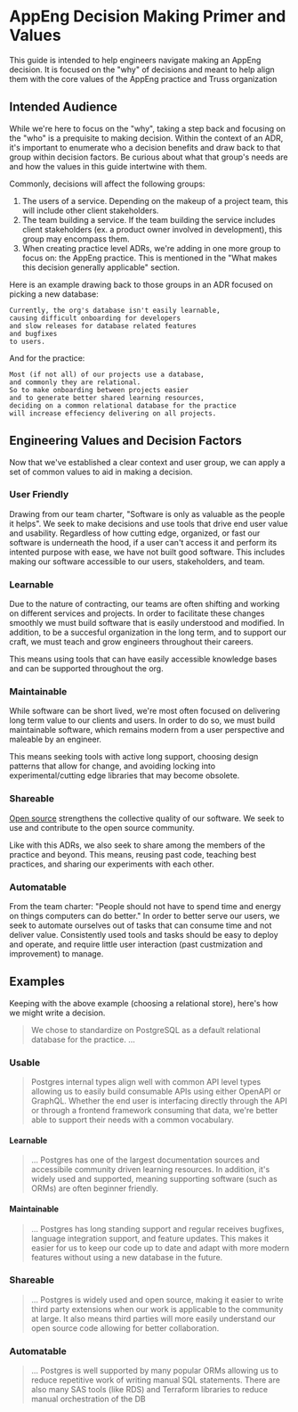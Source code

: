 # AppEng Decision Making Primer and Values

This guide is intended to help
engineers navigate making an AppEng decision.
It is focused on the "why" of decisions
and meant to help align them
with the core values of the AppEng practice
and Truss organization

## Intended Audience

While we're here to focus on the "why",
taking a step back and focusing on the "who"
is a prequisite to making decision.
Within the context of an ADR,
it's important to enumerate who a decision benefits
and draw back to that group within decision factors.
Be curious about what that group's needs are
and how the values in this guide intertwine with them.

Commonly,
decisions will affect the following groups:

1. The users of a service.
   Depending on the makeup of a project team,
   this will include other client stakeholders.
1. The team building a service.
   If the team building the service includes client stakeholders
   (ex. a product owner involved in development),
   this group may encompass them.
1. When creating practice level ADRs,
   we're adding in one more group to focus on:
   the AppEng practice.
   This is mentioned in the
   "What makes this decision generally applicable" section.

Here is an example drawing back to those groups
in an ADR focused on picking a new database:

```
Currently, the org's database isn't easily learnable,
causing difficult onboarding for developers
and slow releases for database related features
and bugfixes
to users.
```

And for the practice:

```
Most (if not all) of our projects use a database,
and commonly they are relational.
So to make onboarding between projects easier
and to generate better shared learning resources,
deciding on a common relational database for the practice
will increase effeciency delivering on all projects.
```

## Engineering Values and Decision Factors

Now that we've established a clear context and user group,
we can apply a set of common values
to aid in making a decision.

### User Friendly

Drawing from our team charter,
"Software is only as valuable as the people it helps".
We seek to make decisions and use tools
that drive end user value
and usability.
Regardless of how cutting edge,
organized,
or fast
our software is underneath the hood,
if a user can't access it
and perform its intented purpose with ease,
we have not built good software.
This includes making our software accessible
to our users,
stakeholders,
and team.

### Learnable

Due to the nature of contracting,
our teams are often shifting
and working on different services
and projects.
In order to facilitate these changes smoothly
we must build software that is easily understood
and modified.
In addition,
to be a succesful organization in the long term,
and to support our craft,
we must teach and grow engineers
throughout their careers.

This means using tools that
can have easily accessible knowledge bases
and can be supported throughout the org.

### Maintainable

While software can be short lived,
we're most often focused on delivering long term value
to our clients and users.
In order to do so,
we must build maintainable software,
which remains modern from a user perspective
and maleable by an engineer.

This means seeking tools with active long support,
choosing design patterns that allow for change,
and avoiding locking into experimental/cutting edge libraries
that may become obsolete.

### Shareable

[Open source](../../developing/open-source)
strengthens the collective quality of our software.
We seek to use and contribute to the open source community.

Like with this ADRs,
we also seek to share among the members of the practice
and beyond.
This means, reusing past code,
teaching best practices,
and sharing our experiments with each other.

### Automatable

From the team charter:
"People should not have to spend time and energy
on things computers can do better."
In order to better serve our users,
we seek to automate ourselves out of tasks
that can consume time
and not deliver value.
Consistently used tools and tasks
should be easy to deploy and operate,
and require little user interaction
(past custmization and improvement)
to manage.

## Examples

Keeping with the above example
(choosing a relational store),
here's how we might write a decision.

> We chose to standardize on PostgreSQL
> as a default relational database for the practice.
> ...

### Usable

> Postgres internal types align well with common API level types
> allowing us to easily build consumable APIs
> using either OpenAPI or GraphQL.
> Whether the end user is interfacing directly through the API
> or through a frontend framework consuming that data,
> we're better able to support their needs with a common vocabulary.

#### Learnable

> ... Postgres has one of the largest documentation sources
> and accessibile community driven learning resources.
> In addition,
> it's widely used and supported,
> meaning supporting software (such as ORMs)
> are often beginner friendly.

#### Maintainable

> ... Postgres has long standing support
> and regular receives bugfixes,
> language integration support,
> and feature updates.
> This makes it easier for us
> to keep our code up to date
> and adapt with more modern features
> without using a new database in the future.

### Shareable

> ... Postgres is widely used
> and open source,
> making it easier to write third party extensions
> when our work is applicable to the community at large.
> It also means third parties will more easily understand
> our open source code
> allowing for better collaboration.

### Automatable

> ... Postgres is well supported by many popular ORMs
> allowing us to reduce repetitive work of
> writing manual SQL statements.
> There are also many SAS tools (like RDS)
> and Terraform libraries
> to reduce manual orchestration of the DB
